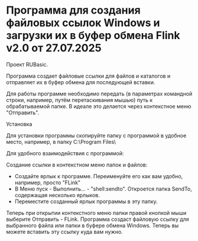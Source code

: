 # Программа для создания файловых ссылок Windows и загрузки их в буфер обмена Flink  v2.0 от 27.07.2025

Проект RUBasic.

Программа создает файловые ссылки для файлов и каталогов и отправляет их в буфер обмена для последующей вставки.


Для работы программе необходимо передать (в параметрах командной строки, например, путём перетаскивания мышью) путь к обрабатываемой папке. В идеале это делается через контекстное меню "Отправить".

Установка

Для установки программы скопируйте папку с программой в удобное место, например, в папку C:\Program Files\

Для удобного взаимодействия с программой:

Создание ссылки в контекстном меню папок и файлов:
- Создайте ярлык к программе. Переименуйте его как вам удобно, например, просто "FLink"
- В Меню пуск - Выполнить... - "shell:sendto". Откроется папка SendTo, содержащая несколько ярлыков.
- Переместите созданный ярлык программы в эту папку.

Теперь при открытии контекстного меню папки правой кнопкой мыши выберите Отправить - FLink. Программа создаст файловую ссылку для выбранного файла или папки в буфере обмена Windows. Теперь вы можете вставить эту ссылку куда вам нужно.
